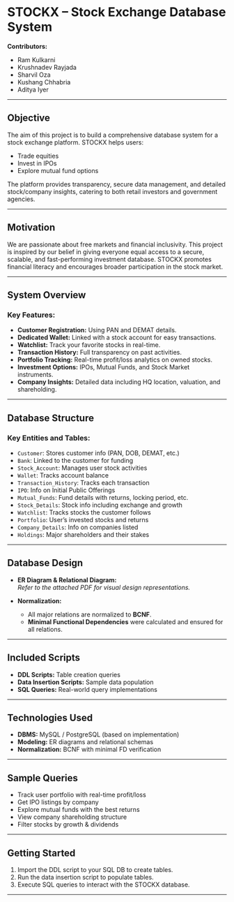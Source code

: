 #  STOCKX – Stock Exchange Database System

**Contributors:**
- Ram Kulkarni
- Krushnadev Rayjada   
- Sharvil Oza 
- Kushang Chhabria 
- Aditya Iyer 

---

##  Objective

The aim of this project is to build a comprehensive database system for a stock exchange platform. STOCKX helps users:
- Trade equities
- Invest in IPOs
- Explore mutual fund options

The platform provides transparency, secure data management, and detailed stock/company insights, catering to both retail investors and government agencies.

---

##  Motivation

We are passionate about free markets and financial inclusivity. This project is inspired by our belief in giving everyone equal access to a secure, scalable, and fast-performing investment database. STOCKX promotes financial literacy and encourages broader participation in the stock market.

---

##  System Overview

### Key Features:
- **Customer Registration:** Using PAN and DEMAT details.
- **Dedicated Wallet:** Linked with a stock account for easy transactions.
- **Watchlist:** Track your favorite stocks in real-time.
- **Transaction History:** Full transparency on past activities.
- **Portfolio Tracking:** Real-time profit/loss analytics on owned stocks.
- **Investment Options:** IPOs, Mutual Funds, and Stock Market instruments.
- **Company Insights:** Detailed data including HQ location, valuation, and shareholding.

---

##  Database Structure

### Key Entities and Tables:
- `Customer`: Stores customer info (PAN, DOB, DEMAT, etc.)
- `Bank`: Linked to the customer for funding
- `Stock_Account`: Manages user stock activities
- `Wallet`: Tracks account balance
- `Transaction_History`: Tracks each transaction
- `IPO`: Info on Initial Public Offerings
- `Mutual_Funds`: Fund details with returns, locking period, etc.
- `Stock_Details`: Stock info including exchange and growth
- `Watchlist`: Tracks stocks the customer follows
- `Portfolio`: User’s invested stocks and returns
- `Company_Details`: Info on companies listed
- `Holdings`: Major shareholders and their stakes

---

##  Database Design

- **ER Diagram & Relational Diagram:**  
  *Refer to the attached PDF for visual design representations.*

- **Normalization:**
  - All major relations are normalized to **BCNF**.
  - **Minimal Functional Dependencies** were calculated and ensured for all relations.

---

##  Included Scripts

- **DDL Scripts:** Table creation queries  
- **Data Insertion Scripts:** Sample data population  
- **SQL Queries:** Real-world query implementations  



---

##  Technologies Used

- **DBMS:** MySQL / PostgreSQL (based on implementation)
- **Modeling:** ER diagrams and relational schemas
- **Normalization:** BCNF with minimal FD verification

---

##  Sample Queries

- Track user portfolio with real-time profit/loss  
- Get IPO listings by company  
- Explore mutual funds with the best returns  
- View company shareholding structure  
- Filter stocks by growth & dividends  



---

##  Getting Started

1. Import the DDL script to your SQL DB to create tables.
2. Run the data insertion script to populate tables.
3. Execute SQL queries to interact with the STOCKX database.

---

